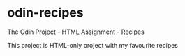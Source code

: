 # odin-recipes
The Odin Project - HTML Assignment - Recipes

This project is HTML-only project with my favourite recipes